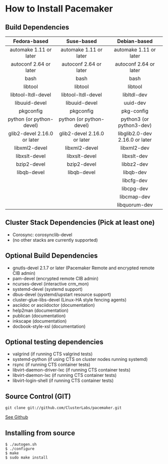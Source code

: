 # How to Install Pacemaker

## Build Dependencies

| Fedora-based                 | Suse-based                   | Debian-based                   |
|:----------------------------:|:----------------------------:|:------------------------------:|
| automake 1.11 or later       | automake 1.11 or later       | automake 1.11 or later         |
| autoconf 2.64 or later       | autoconf 2.64 or later       | autoconf 2.64 or later         |
| bash                         | bash                         | bash                           |
| libtool                      | libtool                      | libtool                        |
| libtool-ltdl-devel           | libtool-ltdl-devel           | libltdl-dev                    |
| libuuid-devel                | libuuid-devel                | uuid-dev                       |
| pkgconfig                    | pkgconfig                    | pkg-config                     |
| python (or python-devel)     | python (or python-devel)     | python3 (or python3-dev)       |
| glib2-devel 2.16.0 or later  | glib2-devel 2.16.0 or later  | libglib2.0-dev 2.16.0 or later |
| libxml2-devel                | libxml2-devel                | libxml2-dev                    |
| libxslt-devel                | libxslt-devel                | libxslt-dev                    |
| bzip2-devel                  | bzip2-devel                  | libbz2-dev                     |
| libqb-devel                  | libqb-devel                  | libqb-dev                      |
|                              |                              | libcfg-dev                     |
|                              |                              | libcpg-dev                     |
|                              |                              | libcmap-dev                    |
|                              |                              | libquorum-dev                  |

## Cluster Stack Dependencies (Pick at least one)
* Corosync: corosynclib-devel
* (no other stacks are currently supported)

## Optional Build Dependencies
* gnutls-devel 2.1.7 or later (Pacemaker Remote and encrypted remote CIB admin)
* pam-devel (encrypted remote CIB admin)
* ncurses-devel (interactive crm_mon)
* systemd-devel (systemd support)
* dbus-devel (systemd/upstart resource support)
* cluster-glue-libs-devel (Linux-HA style fencing agents)
* asciidoc or asciidoctor (documentation)
* help2man (documentation)
* publican (documentation)
* inkscape (documentation)
* docbook-style-xsl (documentation)

## Optional testing dependencies
* valgrind (if running CTS valgrind tests)
* systemd-python (if using CTS on cluster nodes running systemd)
* rsync (if running CTS container tests)
* libvirt-daemon-driver-lxc (if running CTS container tests)
* libvirt-daemon-lxc (if running CTS container tests)
* libvirt-login-shell (if running CTS container tests)

## Source Control (GIT)

    git clone git://github.com/ClusterLabs/pacemaker.git

[See Github](https://github.com/ClusterLabs/pacemaker)

## Installing from source

    $ ./autogen.sh
    $ ./configure
    $ make
    $ sudo make install
